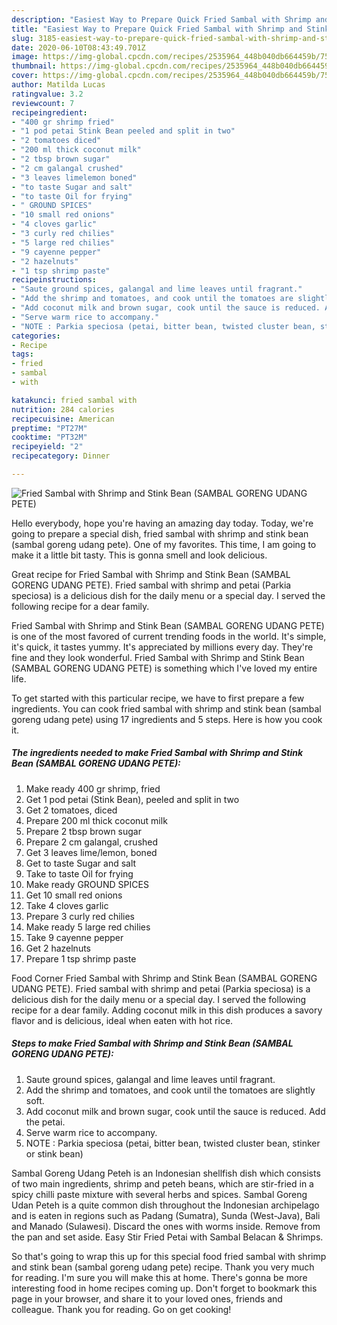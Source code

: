 ```yaml
---
description: "Easiest Way to Prepare Quick Fried Sambal with Shrimp and Stink Bean (SAMBAL GORENG UDANG PETE)"
title: "Easiest Way to Prepare Quick Fried Sambal with Shrimp and Stink Bean (SAMBAL GORENG UDANG PETE)"
slug: 3185-easiest-way-to-prepare-quick-fried-sambal-with-shrimp-and-stink-bean-sambal-goreng-udang-pete
date: 2020-06-10T08:43:49.701Z
image: https://img-global.cpcdn.com/recipes/2535964_448b040db664459b/751x532cq70/fried-sambal-with-shrimp-and-stink-bean-sambal-goreng-udang-pete-recipe-main-photo.jpg
thumbnail: https://img-global.cpcdn.com/recipes/2535964_448b040db664459b/751x532cq70/fried-sambal-with-shrimp-and-stink-bean-sambal-goreng-udang-pete-recipe-main-photo.jpg
cover: https://img-global.cpcdn.com/recipes/2535964_448b040db664459b/751x532cq70/fried-sambal-with-shrimp-and-stink-bean-sambal-goreng-udang-pete-recipe-main-photo.jpg
author: Matilda Lucas
ratingvalue: 3.2
reviewcount: 7
recipeingredient:
- "400 gr shrimp fried"
- "1 pod petai Stink Bean peeled and split in two"
- "2 tomatoes diced"
- "200 ml thick coconut milk"
- "2 tbsp brown sugar"
- "2 cm galangal crushed"
- "3 leaves limelemon boned"
- "to taste Sugar and salt"
- "to taste Oil for frying"
- " GROUND SPICES"
- "10 small red onions"
- "4 cloves garlic"
- "3 curly red chilies"
- "5 large red chilies"
- "9 cayenne pepper"
- "2 hazelnuts"
- "1 tsp shrimp paste"
recipeinstructions:
- "Saute ground spices, galangal and lime leaves until fragrant."
- "Add the shrimp and tomatoes, and cook until the tomatoes are slightly soft."
- "Add coconut milk and brown sugar, cook until the sauce is reduced. Add the petai."
- "Serve warm rice to accompany."
- "NOTE : Parkia speciosa (petai, bitter bean, twisted cluster bean, stinker or stink bean)"
categories:
- Recipe
tags:
- fried
- sambal
- with

katakunci: fried sambal with 
nutrition: 284 calories
recipecuisine: American
preptime: "PT27M"
cooktime: "PT32M"
recipeyield: "2"
recipecategory: Dinner

---
```



![Fried Sambal with Shrimp and Stink Bean (SAMBAL GORENG UDANG PETE)](https://img-global.cpcdn.com/recipes/2535964_448b040db664459b/751x532cq70/fried-sambal-with-shrimp-and-stink-bean-sambal-goreng-udang-pete-recipe-main-photo.jpg)

Hello everybody, hope you're having an amazing day today. Today, we're going to prepare a special dish, fried sambal with shrimp and stink bean (sambal goreng udang pete). One of my favorites. This time, I am going to make it a little bit tasty. This is gonna smell and look delicious.

Great recipe for Fried Sambal with Shrimp and Stink Bean (SAMBAL GORENG UDANG PETE). Fried sambal with shrimp and petai (Parkia speciosa) is a delicious dish for the daily menu or a special day. I served the following recipe for a dear family.

Fried Sambal with Shrimp and Stink Bean (SAMBAL GORENG UDANG PETE) is one of the most favored of current trending foods in the world. It's simple, it's quick, it tastes yummy. It's appreciated by millions every day. They're fine and they look wonderful. Fried Sambal with Shrimp and Stink Bean (SAMBAL GORENG UDANG PETE) is something which I've loved my entire life.


To get started with this particular recipe, we have to first prepare a few ingredients. You can cook fried sambal with shrimp and stink bean (sambal goreng udang pete) using 17 ingredients and 5 steps. Here is how you cook it.

<!--inarticleads1-->

##### The ingredients needed to make Fried Sambal with Shrimp and Stink Bean (SAMBAL GORENG UDANG PETE):

1. Make ready 400 gr shrimp, fried
1. Get 1 pod petai (Stink Bean), peeled and split in two
1. Get 2 tomatoes, diced
1. Prepare 200 ml thick coconut milk
1. Prepare 2 tbsp brown sugar
1. Prepare 2 cm galangal, crushed
1. Get 3 leaves lime/lemon, boned
1. Get to taste Sugar and salt
1. Take to taste Oil for frying
1. Make ready  GROUND SPICES
1. Get 10 small red onions
1. Take 4 cloves garlic
1. Prepare 3 curly red chilies
1. Make ready 5 large red chilies
1. Take 9 cayenne pepper
1. Get 2 hazelnuts
1. Prepare 1 tsp shrimp paste


Food Corner Fried Sambal with Shrimp and Stink Bean (SAMBAL GORENG UDANG PETE). Fried sambal with shrimp and petai (Parkia speciosa) is a delicious dish for the daily menu or a special day. I served the following recipe for a dear family. Adding coconut milk in this dish produces a savory flavor and is delicious, ideal when eaten with hot rice. 

<!--inarticleads2-->

##### Steps to make Fried Sambal with Shrimp and Stink Bean (SAMBAL GORENG UDANG PETE):

1. Saute ground spices, galangal and lime leaves until fragrant.
1. Add the shrimp and tomatoes, and cook until the tomatoes are slightly soft.
1. Add coconut milk and brown sugar, cook until the sauce is reduced. Add the petai.
1. Serve warm rice to accompany.
1. NOTE : Parkia speciosa (petai, bitter bean, twisted cluster bean, stinker or stink bean)


Sambal Goreng Udang Peteh is an Indonesian shellfish dish which consists of two main ingredients, shrimp and peteh beans, which are stir-fried in a spicy chilli paste mixture with several herbs and spices. Sambal Goreng Udan Peteh is a quite common dish throughout the Indonesian archipelago and is eaten in regions such as Padang (Sumatra), Sunda (West-Java), Bali and Manado (Sulawesi). Discard the ones with worms inside. Remove from the pan and set aside. Easy Stir Fried Petai with Sambal Belacan &amp; Shrimps. 

So that's going to wrap this up for this special food fried sambal with shrimp and stink bean (sambal goreng udang pete) recipe. Thank you very much for reading. I'm sure you will make this at home. There's gonna be more interesting food in home recipes coming up. Don't forget to bookmark this page in your browser, and share it to your loved ones, friends and colleague. Thank you for reading. Go on get cooking!
